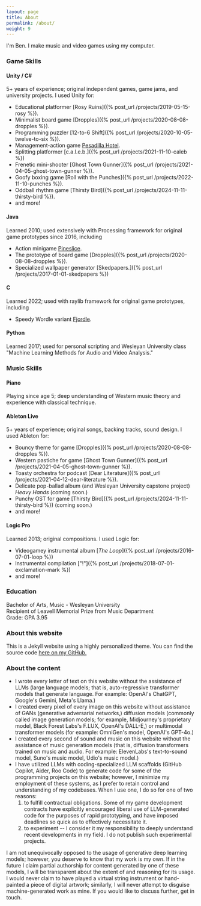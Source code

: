 ```yaml
---
layout: page
title: About
permalink: /about/
weight: 9
---
```


I'm Ben. I make music and video games using my computer.

### Game Skills

#### Unity / C#
5+ years of experience; original independent games, game jams, and university projects. I used Unity for:
- Educational platformer [Rosy Ruins]({% post_url /projects/2019-05-15-rosy %}).
- Minimalist board game [Dropples]({% post_url /projects/2020-08-08-dropples %}).
- Programming puzzler [12-to-6 Shift]({% post_url /projects/2020-10-05-twelve-to-six %}).
- Management-action game [Pesadilla Hotel](https://robertbuckley.itch.io/pesadilla-hotel).
- Splitting platformer [c.a.l.e.b.]({% post_url /projects/2021-11-10-caleb %})
- Frenetic mini-shooter [Ghost Town Gunner]({% post_url /projects/2021-04-05-ghost-town-gunner %}).
- Goofy boxing game [Roll with the Punches]({% post_url /projects/2022-11-10-punches %}).
- Oddball rhythm game [Thirsty Bird]({% post_url /projects/2024-11-11-thirsty-bird %}).
- and more!

#### Java
Learned 2010; used extensively with Processing framework for original game prototypes since 2016, including
- Action minigame [Pineslice](https://bgsulz.itch.io/pineslice).
- The prototype of board game [Dropples]({% post_url /projects/2020-08-08-dropples %}).
- Specialized wallpaper generator [Skedpapers.]({% post_url /projects/2017-01-01-skedpapers %})

#### C
Learned 2022; used with raylib framework for original game prototypes, including
- Speedy Wordle variant [Fjordle](https://bgsulz.itch.io/fjordle).

#### Python
Learned 2017; used for personal scripting and Wesleyan University class "Machine Learning Methods for Audio and Video Analysis."

### Music Skills

#### Piano
Playing since age 5; deep understanding of Western music theory and experience with classical technique.

#### Ableton Live
5+ years of experience; original songs, backing tracks, sound design. I used Ableton for:
- Bouncy theme for game [Dropples]({% post_url /projects/2020-08-08-dropples %}).
- Western pastiche for game [Ghost Town Gunner]({% post_url /projects/2021-04-05-ghost-town-gunner %}).
- Toasty orchestra for podcast [Dear Literature]({% post_url /projects/2021-04-12-dear-literature %}).
- Delicate pop-ballad album (and Wesleyan University capstone project) _Heavy Hands_ (coming soon.)
- Punchy OST for game [Thirsty Bird]({% post_url /projects/2024-11-11-thirsty-bird %}) (coming soon.)
- and more!

#### Logic Pro
Learned 2013; original compositions. I used Logic for:
- Videogamey instrumental album [_The Loop_]({% post_url /projects/2016-07-01-loop %})
- Instrumental compilation ["!"]({% post_url /projects/2018-07-01-exclamation-mark %})
- and more!


### Education
Bachelor of Arts, Music - Wesleyan University\
Recipient of Leavell Memorial Prize from Music Department\
Grade: GPA 3.95


### About this website

This is a Jekyll website using a highly personalized theme. You can find the source code [here on my GitHub.](https://github.com/bgsulz/bgsulz.github.io)

### About the content

- I wrote every letter of text on this website without the assistance of LLMs (large language models; that is, auto-regressive transformer models that generate language. For example: OpenAI's ChatGPT, Google's Gemini, Meta's Llama.) 
- I created every pixel of every image on this website without assistance of GANs (generative adversarial networks,) diffusion models (commonly called image generation models; for example, Midjourney's proprietary model, Black Forest Labs's F.LUX, OpenAI's DALL-E,) or multimodal transformer models (for example: OmniGen's model, OpenAI's GPT-4o.) 
- I created every second of sound and music on this website without the assistance of music generation models (that is, diffusion transformers trained on music and audio. For example: ElevenLabs's text-to-sound model, Suno's music model, Udio's music model.)
- I have utilized LLMs with coding-specialized LLM scaffolds (GitHub Copilot, Aider, Roo Code) to generate code for some of the programming projects on this website; however, I minimize my employment of these systems, as I prefer to retain control and understanding of my codebases. When I use one, I do so for one of two reasons:
    1. to fulfill contractual obligations. Some of my game development contracts have explicitly encouraged liberal use of LLM-generated code for the purposes of rapid prototyping, and have imposed deadlines so quick as to effectively necessitate it. 
    2. to experiment -- I consider it my responsibility to deeply understand recent developments in my field. I do not publish such experimental projects.

I am not unequivocally opposed to the usage of generative deep learning models; however, you deserve to know that my work is my own. If in the future I claim partial authorship for content generated by one of these models, I will be transparent about the extent of and reasoning for its usage. I would never claim to have played a virtual string instrument or hand-painted a piece of digital artwork; similarly, I will never attempt to disguise machine-generated work as mine. If you would like to discuss further, get in touch.